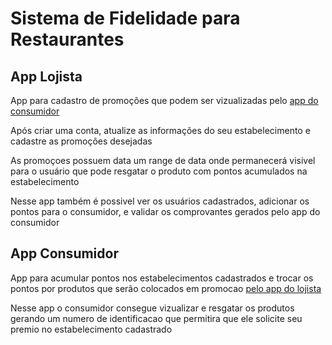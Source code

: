 # Sistema de Fidelidade para Restaurantes

## App Lojista
App para cadastro de promoções que podem ser vizualizadas pelo [app do consumidor](https://github.com/wscesar/cardapio-digital-consumidor)

Após criar uma conta, atualize as informações do seu estabelecimento e cadastre as promoções desejadas

As promoçoes possuem data um range de data onde permanecerá visivel para o usuário que pode resgatar o produto com pontos acumulados na estabelecimento

Nesse app também é possivel ver os usuários cadastrados, adicionar os pontos para o consumidor, e validar os comprovantes gerados pelo app do consumidor



## App Consumidor
App para acumular pontos nos estabelecimentos cadastrados e trocar os pontos por produtos que serão colocados em promocao [pelo app do lojista](https://github.com/wscesar/cardapio-digital)

Nesse app o consumidor consegue vizualizar e resgatar os produtos gerando um numero de identificacao que permitira que ele solicite seu premio no estabelecimento cadastrado
